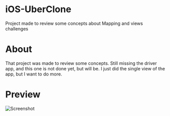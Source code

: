 # iOS-UberClone
Project made to review some concepts about Mapping and views challenges 

# About
That project was made to review some concepts. Still missing the driver app, and this one is not done yet, but will be.
I just did the single view of the app, but I want to do more.

# Preview
![Screenshot](uberClone.gif)
